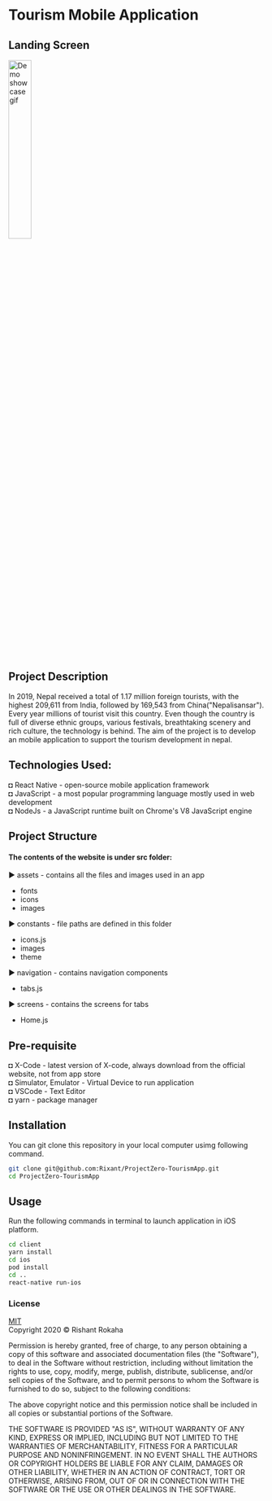 
# Tourism Mobile Application

## Landing Screen
<p float="center">
  <img src="https://github.com/Rixant/ProjectZero-TourismApp/blob/49433fb6c08fcc5d1bcae9754cd6c5994be51e6a/client/screenshots/2021-05-18%2000.34.53.gif" alt="Demo showcase gif" title="App Demo"  width="30%" height="30%"/> 
</p>

## Project Description
In 2019, Nepal received a total of 1.17 million foreign tourists, with the highest 209,611 from India, followed by 169,543 from China("Nepalisansar"). Every year millions of tourist visit this country. Even though the country is full of diverse ethnic groups, various festivals, breathtaking scenery and rich culture, the technology is behind. The aim of the project is to develop an mobile application to support the tourism development in nepal. 

## Technologies Used: 
◘ React Native - open-source mobile application framework\
◘ JavaScript - a most popular programming language mostly used in web development\
◘ NodeJs - a JavaScript runtime built on Chrome's V8 JavaScript engine


## Project Structure
#### The contents of the website is under src folder:

► assets - contains all the files and images used in an app
  - fonts
  - icons
  - images
  
► constants - file paths are defined in this folder
  - icons.js
  - images
  - theme
  
► navigation - contains navigation components
  - tabs.js
  
► screens - contains the screens for tabs
  - Home.js

## Pre-requisite
◘ X-Code - latest version of X-code, always download from the official website, not from app store\
◘ Simulator, Emulator - Virtual Device to run application\
◘ VSCode - Text Editor\
◘ yarn - package manager


## Installation
You can git clone this repository in your local computer usimg following command.

```bash
git clone git@github.com:Rixant/ProjectZero-TourismApp.git
cd ProjectZero-TourismApp
```


## Usage
Run the following commands in terminal to launch application in iOS platform.

```bash
cd client
yarn install
cd ios
pod install
cd ..
react-native run-ios
```

### License
[MIT](https://opensource.org/licenses/MIT)\
Copyright 2020 © Rishant Rokaha

Permission is hereby granted, free of charge, to any person obtaining a copy of this software and associated documentation files (the "Software"), to deal in the Software without restriction, including without limitation the rights to use, copy, modify, merge, publish, distribute, sublicense, and/or sell copies of the Software, and to permit persons to whom the Software is furnished to do so, subject to the following conditions:

The above copyright notice and this permission notice shall be included in all copies or substantial portions of the Software.

THE SOFTWARE IS PROVIDED "AS IS", WITHOUT WARRANTY OF ANY KIND, EXPRESS OR IMPLIED, INCLUDING BUT NOT LIMITED TO THE WARRANTIES OF MERCHANTABILITY, FITNESS FOR A PARTICULAR PURPOSE AND NONINFRINGEMENT. IN NO EVENT SHALL THE AUTHORS OR COPYRIGHT HOLDERS BE LIABLE FOR ANY CLAIM, DAMAGES OR OTHER LIABILITY, WHETHER IN AN ACTION OF CONTRACT, TORT OR OTHERWISE, ARISING FROM, OUT OF OR IN CONNECTION WITH THE SOFTWARE OR THE USE OR OTHER DEALINGS IN THE SOFTWARE.




